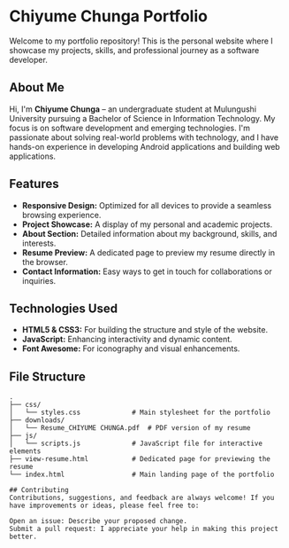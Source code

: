 # Chiyume Chunga Portfolio

Welcome to my portfolio repository! This is the personal website where I showcase my projects, skills, and professional journey as a software developer. 

## About Me

Hi, I'm **Chiyume Chunga** – an undergraduate student at Mulungushi University pursuing a Bachelor of Science in Information Technology. My focus is on software development and emerging technologies. I'm passionate about solving real-world problems with technology, and I have hands-on experience in developing Android applications and building web applications.

## Features

- **Responsive Design:** Optimized for all devices to provide a seamless browsing experience.
- **Project Showcase:** A display of my personal and academic projects.
- **About Section:** Detailed information about my background, skills, and interests.
- **Resume Preview:** A dedicated page to preview my resume directly in the browser.
- **Contact Information:** Easy ways to get in touch for collaborations or inquiries.

## Technologies Used

- **HTML5 & CSS3:** For building the structure and style of the website.
- **JavaScript:** Enhancing interactivity and dynamic content.
- **Font Awesome:** For iconography and visual enhancements.

## File Structure

```plaintext
.
├── css/
│   └── styles.css             # Main stylesheet for the portfolio
├── downloads/
│   └── Resume_CHIYUME CHUNGA.pdf  # PDF version of my resume
├── js/
│   └── scripts.js             # JavaScript file for interactive elements
├── view-resume.html           # Dedicated page for previewing the resume
└── index.html                 # Main landing page of the portfolio

## Contributing
Contributions, suggestions, and feedback are always welcome! If you have improvements or ideas, please feel free to:

Open an issue: Describe your proposed change.
Submit a pull request: I appreciate your help in making this project better.
